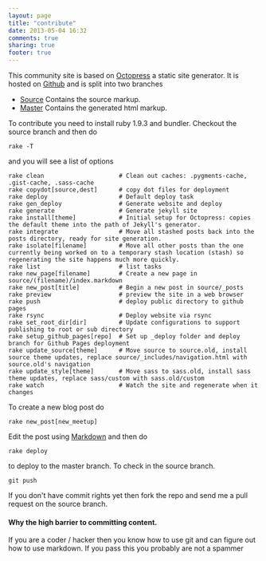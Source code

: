 ```yaml
---
layout: page
title: "contribute"
date: 2013-05-04 16:32
comments: true
sharing: true
footer: true
---
```


This community site is based on [Octopress](http://octopress.org/) a static site generator. It is
hosted on [Github](http://github.com) and is split into two branches

* [Source](https://github.com/saltymountainhackers/saltymountainhackers.github.io/tree/source) Contains
  the source markup.
* [Master](https://github.com/saltymountainhackers/saltymountainhackers.github.io) Contains the generated
  html markup.

To contribute you need to install ruby 1.9.3 and bundler. Checkout the source branch and then do

```
rake -T
```

and you will see a list of options

```
rake clean                     # Clean out caches: .pygments-cache, .gist-cache, .sass-cache
rake copydot[source,dest]      # copy dot files for deployment
rake deploy                    # Default deploy task
rake gen_deploy                # Generate website and deploy
rake generate                  # Generate jekyll site
rake install[theme]            # Initial setup for Octopress: copies the default theme into the path of Jekyll's generator.
rake integrate                 # Move all stashed posts back into the posts directory, ready for site generation.
rake isolate[filename]         # Move all other posts than the one currently being worked on to a temporary stash location (stash) so regenerating the site happens much more quickly.
rake list                      # list tasks
rake new_page[filename]        # Create a new page in source/(filename)/index.markdown
rake new_post[title]           # Begin a new post in source/_posts
rake preview                   # preview the site in a web browser
rake push                      # deploy public directory to github pages
rake rsync                     # Deploy website via rsync
rake set_root_dir[dir]         # Update configurations to support publishing to root or sub directory
rake setup_github_pages[repo]  # Set up _deploy folder and deploy branch for Github Pages deployment
rake update_source[theme]      # Move source to source.old, install source theme updates, replace source/_includes/navigation.html with source.old's navigation
rake update_style[theme]       # Move sass to sass.old, install sass theme updates, replace sass/custom with sass.old/custom
rake watch                     # Watch the site and regenerate when it changes
```

To create a new blog post do

```
rake new_post[new_meetup]
```

Edit the post using [Markdown](http://octopress.org/docs/blogging/) and then do

```
rake deploy
```

to deploy to the master branch. To check in the source branch.

```
git push
```

If you don't have commit rights yet then fork the repo and send me a pull request on
the source branch.

#### Why the high barrier to committing content.

If you are a coder / hacker then you know how to use git and can figure out how to use markdown. If
you pass this you probably are not a spammer





